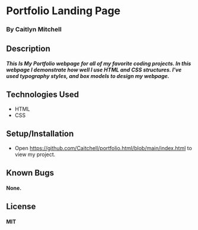 # Portfolio Landing Page

### By **Caitlyn Mitchell**

## Description

#### _This Is My Portfolio webpage for all of my favorite coding projects. In this webpage I demonstrate how well I use HTML and CSS structures. I've used typography styles, and box models to design my webpage._

## Technologies Used

* HTML
* CSS

####

## Setup/Installation
* Open https://github.com/Caitchell/portfolio.html/blob/main/index.html to view my project.

#### 

## Known Bugs

#### None.

## License

#### MIT
